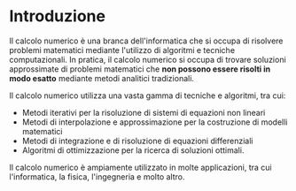 # Introduzione

Il calcolo numerico è una branca dell'informatica che si occupa di risolvere problemi matematici mediante l'utilizzo di algoritmi e tecniche computazionali. In pratica, il calcolo numerico si occupa di trovare soluzioni approssimate di problemi matematici che **non possono essere risolti in modo esatto** mediante metodi analitici tradizionali.

Il calcolo numerico utilizza una vasta gamma di tecniche e algoritmi, tra cui:

- Metodi iterativi per la risoluzione di sistemi di equazioni non lineari
- Metodi di interpolazione e approssimazione per la costruzione di modelli matematici
- Metodi di integrazione e di risoluzione di equazioni differenziali
- Algoritmi di ottimizzazione per la ricerca di soluzioni ottimali.

Il calcolo numerico è ampiamente utilizzato in molte applicazioni, tra cui l'informatica, la fisica, l'ingegneria e molto altro.

